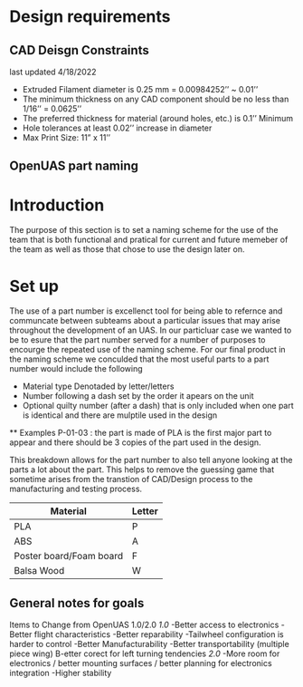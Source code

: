 # Design requirements 

## CAD Deisgn Constraints 
last updated 4/18/2022

* Extruded Filament diameter is 0.25 mm = 0.00984252’’ ~ 0.01’’
* The minimum thickness on any CAD component should be no less than 1/16’’ = 0.0625’’
* The preferred thickness for material (around holes, etc.) is 0.1’’ Minimum
* Hole tolerances at least 0.02’’ increase in diameter
* Max Print Size: 11” x 11’’

## OpenUAS part naming 
# Introduction 
The purpose of this section is to set a naming scheme for the use of the team that is both functional and pratical for current and future memeber of the team as well as those that chose to use the design later on. 

# Set up 
The use of a part number is excellenct tool for being able to refernce and communcate between subteams about a particular issues that may arise throughout the development of an UAS. 
In our particluar case we wanted to be to esure that the part number served for a number of purposes to encourge the repeated use of the naming scheme. For our final product in the naming scheme
we conculded that the most useful parts to a part number would include the following

* Material type Denotaded by letter/letters 
* Number following a dash set by the order it apears on the unit 
* Optional quilty number (after a dash) that is only included when one part is identical and there are mulptile used in the design

** Examples 
P-01-03   :  the part is made of PLA is the first major part to appear and there should be 3 copies of the part used in the design. 

This breakdown allows for the part number to also tell anyone looking at the parts a lot about the part. This helps to remove the guessing game that sometime arises 
from the transtion of CAD/Design process to the manufacturing and testing process. 

| Material | Letter | 
| ---| --------|
| PLA | P |
| ABS | A |
| Poster board/Foam board| F |
| Balsa Wood | W | 




## General notes for goals 
Items to Change from OpenUAS 1.0/2.0 
*1.0*
-Better access to electronics
-Better flight characteristics
-Better reparability
-Tailwheel configuration is harder to control
-Better Manufacturability
-Better transportability (multiple piece wing)
B-etter corect for left turning tendencies
*2.0* 
-More room for electronics / better mounting surfaces / better planning for electronics integration
-Higher stability 
